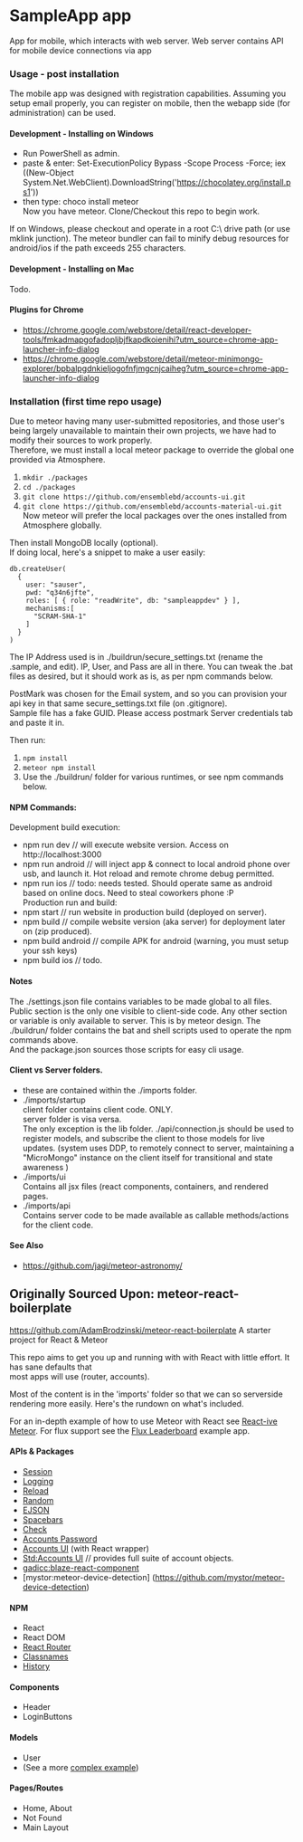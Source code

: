# SampleApp app
App for mobile, which interacts with web server. Web server contains API for mobile device connections via app

### Usage - post installation ###
The mobile app was designed with registration capabilities. Assuming you setup email properly, you can register on mobile, then the webapp side (for administration) can be used.  

#### Development - Installing on Windows  
- Run PowerShell as admin.  
- paste & enter:  Set-ExecutionPolicy Bypass -Scope Process -Force; iex ((New-Object System.Net.WebClient).DownloadString('https://chocolatey.org/install.ps1'))  
- then type:   choco install meteor  
Now you have meteor. Clone/Checkout this repo to begin work.

If on Windows, please checkout and operate in a root C:\ drive path (or use mklink junction). The meteor bundler can fail to minify debug resources for android/ios if the path exceeds 255 characters.

#### Development - Installing on Mac
Todo.  

#### Plugins for Chrome
- https://chrome.google.com/webstore/detail/react-developer-tools/fmkadmapgofadopljbjfkapdkoienihi?utm_source=chrome-app-launcher-info-dialog
- https://chrome.google.com/webstore/detail/meteor-minimongo-explorer/bpbalpgdnkieljogofnfjmgcnjcaiheg?utm_source=chrome-app-launcher-info-dialog


### Installation (first time repo usage)
Due to meteor having many user-submitted repositories, and those user's being largely unavailable to maintain their own projects, we have had to modify their sources to work properly.  
Therefore, we must install a local meteor package to override the global one provided via Atmosphere.  
1. `mkdir ./packages`   
2. `cd ./packages`  
3. `git clone https://github.com/ensemblebd/accounts-ui.git`  
4. `git clone https://github.com/ensemblebd/accounts-material-ui.git`  
Now meteor will prefer the local packages over the ones installed from Atmosphere globally.    

Then install MongoDB locally (optional).  
If doing local, here's a snippet to make a user easily: 
```
db.createUser(
  {
    user: "sauser",
    pwd: "q34n6jfte",
    roles: [ { role: "readWrite", db: "sampleappdev" } ],
    mechanisms:[  
      "SCRAM-SHA-1"
    ]
  }
)
```   
The IP Address used is in ./buildrun/secure_settings.txt (rename the .sample, and edit).  IP, User, and Pass are all in there.
You can tweak the .bat files as desired, but it should work as is, as per npm commands below.   

PostMark was chosen for the Email system, and so you can provision your api key in that same secure_settings.txt file (on .gitignore).  
Sample file has a fake GUID. Please access postmark Server credentials tab and paste it in.  
  
Then run:  
1. `npm install`  
2. `meteor npm install`  
3. Use the ./buildrun/ folder for various runtimes, or see npm commands below.  

#### NPM Commands:
Development build execution:  
- npm run dev          // will execute website version. Access on http://localhost:3000  
- npm run android      // will inject app & connect to local android phone over usb, and launch it. Hot reload and remote chrome debug permitted.    
- npm run ios          // todo: needs tested. Should operate same as android based on online docs.  Need to steal coworkers phone :P   
Production run and build:  
- npm start            // run website in production build (deployed on server).  
- npm build            // compile website version (aka server) for deployment later on (zip produced).  
- npm build android    // compile APK for android (warning, you must setup your ssh keys)  
- npm build ios        // todo.  

#### Notes
The ./settings.json file contains variables to be made global to all files. Public section is the only one visible to client-side code. Any other section or variable is only available to server.
This is by meteor design.
The ./buildrun/ folder contains the bat and shell scripts used to operate the npm commands above.  
And the package.json sources those scripts for easy cli usage.  


#### Client vs Server folders.  
- these are contained within the ./imports folder.  
- 	./imports/startup  
	client folder contains client code. ONLY.  
	server folder is visa versa.  
	The only exception is the lib folder.  ./api/connection.js should be used to register models, and subscribe the client to those models for live updates.
	(system uses DDP, to remotely connect to server, maintaining a "MicroMongo" instance on the client itself for transitional and state awareness )  
- 	./imports/ui  
	Contains all jsx files (react components, containers, and rendered pages.  
-   ./imports/api  
	Contains server code to be made available as callable methods/actions for the client code.  

#### See Also
   - https://github.com/jagi/meteor-astronomy/


## Originally Sourced Upon: meteor-react-boilerplate
https://github.com/AdamBrodzinski/meteor-react-boilerplate
A starter project for React &amp; Meteor  
  
This repo aims to get you up and running with with React with little effort. It has sane defaults that  
most apps will use (router, accounts).  
  
Most of the content is in the 'imports' folder so that we can so serverside rendering more easily. Here's the
rundown on what's included.

For an in-depth example of how to use Meteor with React see
[React-ive Meteor](https://github.com/AdamBrodzinski/react-ive-meteor). For flux support see the [Flux Leaderboard](https://github.com/AdamBrodzinski/meteor-flux-leaderboard) example app.

#### APIs & Packages
- [Session](https://docs.meteor.com/api/session.html)
- [Logging](https://atmospherejs.com/meteor/logging)
- [Reload](https://atmospherejs.com/meteor/reload)
- [Random](https://docs.meteor.com/packages/random.html)
- [EJSON](https://docs.meteor.com/api/ejson.html)
- [Spacebars](https://docs.meteor.com/packages/spacebars.html)
- [Check](https://docs.meteor.com/api/check.html)
- [Accounts Password](http://docs.meteor.com/api/passwords.html)
- [Accounts UI](https://docs.meteor.com/packages/accounts-ui.html) (with React wrapper)
- [Std:Accounts UI](https://github.com/studiointeract/accounts-ui) // provides full suite of account objects.
- [gadicc:blaze-react-component](https://github.com/gadicc/meteor-blaze-react-component/)
- [mystor:meteor-device-detection] (https://github.com/mystor/meteor-device-detection)

#### NPM
- React
- React DOM
- [React Router](https://github.com/reactjs/react-router)
- [Classnames](https://github.com/JedWatson/classnames)
- [History](https://github.com/ReactTraining/history)

#### Components
- Header
- LoginButtons

#### Models
- User
- (See a more [complex example](https://github.com/AdamBrodzinski/react-ive-meteor/blob/master/both/models/post.js))

#### Pages/Routes
- Home, About
- Not Found
- Main Layout

